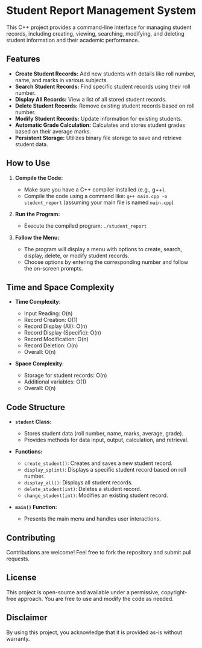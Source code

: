 # Student Report Management System

This C++ project provides a command-line interface for managing student records, including creating, viewing, searching, modifying, and deleting student information and their academic performance.

## Features

- **Create Student Records:** Add new students with details like roll number, name, and marks in various subjects.
- **Search Student Records:** Find specific student records using their roll number.
- **Display All Records:** View a list of all stored student records.
- **Delete Student Records:** Remove existing student records based on roll number.
- **Modify Student Records:** Update information for existing students.
- **Automatic Grade Calculation:** Calculates and stores student grades based on their average marks.
- **Persistent Storage:** Utilizes binary file storage to save and retrieve student data.

## How to Use

1. **Compile the Code:** 
   - Make sure you have a C++ compiler installed (e.g., g++).
   - Compile the code using a command like: `g++ main.cpp -o student_report` (assuming your main file is named `main.cpp`)

2. **Run the Program:**
   - Execute the compiled program: `./student_report`

3. **Follow the Menu:**
   - The program will display a menu with options to create, search, display, delete, or modify student records.
   - Choose options by entering the corresponding number and follow the on-screen prompts.

## Time and Space Complexity
- **Time Complexity**:  
  - Input Reading: O(n)  
  - Record Creation: O(1)  
  - Record Display (All): O(n)  
  - Record Display (Specific): O(n)  
  - Record Modification: O(n)  
  - Record Deletion: O(n)  
  - Overall: O(n)

- **Space Complexity**:  
  - Storage for student records: O(n)  
  - Additional variables: O(1)  
  - Overall: O(n)

## Code Structure

- **`student` Class:**
    - Stores student data (roll number, name, marks, average, grade).
    - Provides methods for data input, output, calculation, and retrieval.

- **Functions:**
    - `create_student()`: Creates and saves a new student record.
    - `display_sp(int)`: Displays a specific student record based on roll number.
    - `display_all()`: Displays all student records.
    - `delete_student(int)`: Deletes a student record.
    - `change_student(int)`: Modifies an existing student record.

- **`main()` Function:**
    - Presents the main menu and handles user interactions.

## Contributing

Contributions are welcome! Feel free to fork the repository and submit pull requests.

## License

This project is open-source and available under a permissive, copyright-free approach. You are free to use and modify the code as needed.

## Disclaimer

By using this project, you acknowledge that it is provided as-is without warranty.
